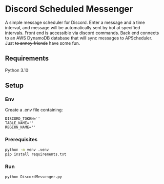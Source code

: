 # Discord Scheduled Messenger

A simple message scheduler for Discord. Enter a message and a time interval, and message will be automatically sent by bot at specified intervals. Front end is accessible via discord commands. Back end connects to an AWS DynamoDB database that will sync messages to APScheduler. Just ~~to annoy friends~~ have some fun.

## Requirements

Python 3.10

## Setup

### Env

Create a .env file containing:

```
DISCORD_TOKEN=''
TABLE_NAME=''
REGION_NAME=''
```

### Prerequisites
```bash
python -m venv .venv
pip install requirements.txt
```

### Run
```bash
python DiscordMessenger.py
```


